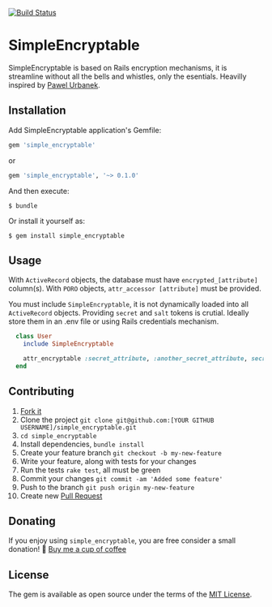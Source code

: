 [![Build Status](https://travis-ci.org/rkorzeniec/simple_encryptable.svg?branch=master)](https://travis-ci.org/rkorzeniec/simple_encryptable)

# SimpleEncryptable

SimpleEncryptable is based on Rails encryption mechanisms, it is streamline without all the bells and whistles, only the esentials. Heavilly inspired by [Pawel Urbanek](https://pawelurbanek.com/rails-secure-encrypt-decrypt).

## Installation

Add SimpleEncryptable application's Gemfile:

```ruby
gem 'simple_encryptable'
```
or
```ruby
gem 'simple_encryptable', '~> 0.1.0'
```

And then execute:

    $ bundle

Or install it yourself as:

    $ gem install simple_encryptable

## Usage
With `ActiveRecord` objects, the database must have `encrypted_[attribute]` column(s). With `PORO` objects, `attr_accessor [attribute]` must be provided.

You must include `SimpleEncryptable`, it is not dynamically loaded into all `ActiveRecord` objects. Providing `secret` and `salt` tokens is crutial. Ideally store them in an .env file or using Rails credentials mechanism.

```ruby
  class User
    include SimpleEncryptable

    attr_encryptable :secret_attribute, :another_secret_attribute, secret: 'foo', salt: 'bar'
  end
```

## Contributing

1. [Fork it](https://github.com/rkorzeniec/simple_encryptable/fork)
2. Clone the project `git clone git@github.com:[YOUR GITHUB USERNAME]/simple_encryptable.git`
3. `cd simple_encryptable`
4. Install dependencies, `bundle install`
5. Create your feature branch `git checkout -b my-new-feature`
6. Write your feature, along with tests for your changes
7. Run the tests `rake test`, all must be green
8. Commit your changes `git commit -am 'Added some feature'`
9. Push to the branch `git push origin my-new-feature`
10. Create new [Pull Request](https://help.github.com/articles/creating-a-pull-request/)

## Donating
If you enjoy using `simple_encryptable`, you are free consider a small donation! 🙂
[Buy me a cup of coffee](https://paypal.me/rkorzeniec)

## License

The gem is available as open source under the terms of the [MIT License](https://opensource.org/licenses/MIT).

